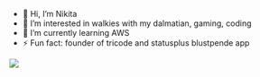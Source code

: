- 👋 Hi, I’m Nikita
- 👀 I’m interested in walkies with my dalmatian, gaming, coding
- 🌱 I’m currently learning AWS
- ⚡ Fun fact: founder of tricode and statusplus blustpende app

<img src="{[BadgeURLHere](https://img.shields.io/badge/Angular-DD0031?style=for-the-badge&logo=angular&logoColor=white)}" />

